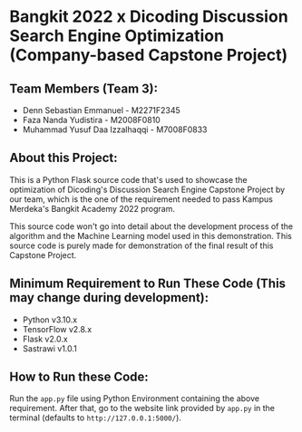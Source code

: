 # Bangkit 2022 x Dicoding Discussion Search Engine Optimization (Company-based Capstone Project)

## Team Members (Team 3):
- Denn Sebastian Emmanuel - M2271F2345
- Faza Nanda Yudistira - M2008F0810
- Muhammad Yusuf Daa Izzalhaqqi - M7008F0833

## About this Project:
This is a Python Flask source code that's used to showcase the optimization of 
Dicoding's Discussion Search Engine Capstone Project by our team, which is the one of the 
requirement needed to pass Kampus Merdeka's Bangkit Academy 2022 program.

This source code won't go into detail about the development process of the algorithm and 
the Machine Learning model used in this demonstration. This source code is purely made for 
demonstration of the final result of this Capstone Project.

## Minimum Requirement to Run These Code (This may change during development):
- Python v3.10.x
- TensorFlow v2.8.x
- Flask v2.0.x
- Sastrawi v1.0.1

## How to Run these Code:
Run the `app.py` file using Python Environment containing the above requirement. 
After that, go to the website link provided by `app.py` in the terminal 
(defaults to `http://127.0.0.1:5000/`).
